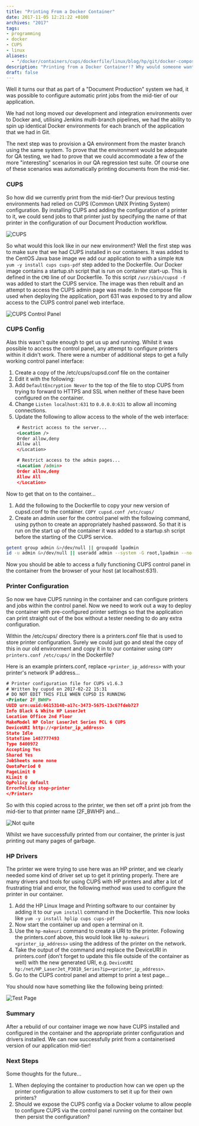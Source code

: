 ```yaml
---
title: "Printing From a Docker Container"
date: 2017-11-05 12:21:22 +0100
archives: "2017"
tags:
- programming
- docker
- CUPS
- linux
aliases:
  - "/docker/containers/cups/dockerfile/linux/blog/hp/git/docker-compose/print/printing/2017/11/05/printing-from-a-docker-container.html"
description: "Printing from a Docker Container!? Why would someone want to do that?"
draft: false
---
```

Well it turns our that as part of a "Document Production" system we had, it was possible to configure automatic print jobs from the mid-tier of our application.

We had not long moved our development and integration environments over to Docker and, utilising Jenkins multi-branch pipelines, we had the ability to spin up identical Docker environments for each branch of the application that we had in Git.

The next step was to provision a QA environment from the master branch using the same system. To prove that the environment would be adequate for QA testing, we had to prove that we could accommodate a few of the more "interesting" scenarios in our QA regression test suite. Of course one of these scenarios was automatically printing documents from the mid-tier.

### CUPS

So how did we currently print from the mid-tier? Our previous testing environments had relied on CUPS (Common UNIX Printing System) configuration. By installing CUPS and adding the configuration of a printer to it, we could send jobs to that printer just by specifying the name of that printer in the configuration of our Document Production workflow.

![CUPS](/images/cups_logo.png)

So what would this look like in our new environment? Well the first step was to make sure that we had CUPS installed in our containers. It was added to the CentOS Java base image we add our application to with a simple `RUN yum -y install cups cups-pdf` step added to the Dockerfile. Our Docker image contains a startup.sh script that is run on container start-up. This is defined in the `CMD` line  of our Dockerfile. To this script `/usr/sbin/cupsd -f` was added to start the CUPS service. The image was then rebuilt and an attempt to access the CUPS admin page was made. In the compose file used when deploying the application, port 631 was exposed to try and allow access to the CUPS control panel web interface. 

![CUPS Control Panel](/images/cups-cfg.gif)

### CUPS Config

Alas this wasn't quite enough to get us up and running. Whilst it was possible to access the control panel, any attempt to configure printers within it didn't work. There were a number of additional steps to get a fully working control panel interface:

1. Create a copy of the /etc/cups/cupsd.conf file on the container
2. Edit it with the following:
3. Add `DefaultEncryption Never` to the top of the file to stop CUPS from trying to forward to HTTPS and SSL when neither of these have been configured on the container.
4. Change `Listen localhost:631` to `0.0.0.0:631` to allow all incoming connections.
5. Update the following to allow access to the whole of the web interface:

```xml
    # Restrict access to the server...
    <Location />
    Order allow,deny
    Allow all
    </Location>

    # Restrict access to the admin pages...
    <Location /admin>
    Order allow,deny
    Allow All
    </Location>
```

Now to get that on to the container...

1. Add the following to the Dockerfile to copy your new version of cupsd.conf to the container. `COPY cupsd.conf /etc/cups/`
2. Create an admin user for the control panel with the following command, using python to create an appropriately hashed password. So that it is run on the start up of the container it was added to a startup.sh script before the starting of the CUPS service.

```bash
getent group admin &>/dev/null || groupadd lpadmin
id -u admin &>/dev/null || useradd admin --system -G root,lpadmin --no-create-home --pasword $(python -c 'import crypt; print(crypt.crypt("admin", crypt.mksalt(crypt.METHOD_SHA512)))')
```

Now you should be able to access a fully functioning CUPS control panel in the container from the browser of your host (at localhost:631).

### Printer Configuration

So now we have CUPS running in the container and can configure printers and jobs within the control panel. Now we need to work out a way to deploy the container with pre-configured printer settings so that the application can print straight out of the box without a tester needing to do any extra configuration.

Within the /etc/cups/ directory there is a printers.conf file that is used to store printer configuration. Surely we could just go and steal the copy of this in our old environment and copy it in to our container using `COPY printers.conf /etc/cups/` in the Dockerfile?

Here is an example printers.conf, replace `<printer_ip_address>` with your printer's network IP address...

```xml
# Printer configuration file for CUPS v1.6.3
# Written by cupsd on 2017-02-22 15:31
# DO NOT EDIT THIS FILE WHEN CUPSD IS RUNNING
<Printer 2F_BWHP>
UUID urn:uuid:66153140-a17c-3473-5675-13c67fdeb727
Info Black & White HP LaserJet
Location Office 2nd Floor
MakeModel HP Color LaserJet Series PCL 6 CUPS
DeviceURI http://<printer_ip_address> 
State Idle
StateTime 1487777493
Type 8400972
Accepting Yes
Shared Yes
JobSheets none none
QuotaPeriod 0
PageLimit 0
KLimit 0
OpPolicy default
ErrorPolicy stop-printer
</Printer>
```

So with this copied across to the printer, we then set off a print job from the mid-tier to that printer name (2F_BWHP) and...

![Not quite](/images/printer_garbage.jpg)

Whilst we have successfully printed from our container, the printer is just printing out many pages of garbage.

### HP Drivers

The printer we were trying to use here was an HP printer, and we clearly needed some kind of driver set up to get it printing properly. There are many drivers and tools for using CUPS with HP printers and after a lot of frustrating trial and error, the following method was used to configure the printer in our container.

1. Add the HP Linux Image and Printing software to our container by adding it to our `yum install` command in the Dockerfile. This now looks like `yum -y install hplip cups cups-pdf`
2. Now start the container up and open a terminal on it.
3. Use the `hp-makeuri` command to create a URI to the printer. Following the printers.conf above, this would look like `hp-makeuri <printer_ip_address>` using the address of the printer on the network.
4. Take the output of the command and replace the DeviceURI in printers.conf (don't forget to update this file outside of the container as well) with the new generated URI, e.g. `DeviceURI hp:/net/HP_LaserJet_P3010_Series?ip=<printer_ip_address>`.
5. Go to the CUPS control panel and attempt to print a test page...

You should now have something like the following being printed:

![Test Page](/images/example-test-page.png)

### Summary

After a rebuild of our container image we now have CUPS installed and configured in the container and the appropriate printer configuration and drivers installed. We can now successfully print from a containerised version of our application mid-tier!

### Next Steps

Some thoughts for the future...

1. When deploying the container to production how can we open up the printer configuration to allow customers to set it up for their own printers?
2. Should we expose the CUPS config via a Docker volume to allow people to configure CUPS via the control panel running on the container but then persist the configuration?
